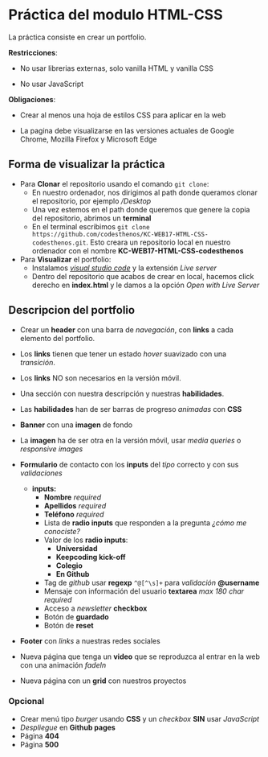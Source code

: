 # Práctica del modulo HTML-CSS

La práctica consiste en crear un portfolio.

**Restricciones**:

- No usar librerias externas, solo vanilla HTML y vanilla CSS

- No usar JavaScript

**Obligaciones**:

- Crear al menos una hoja de estilos CSS para aplicar en la web

- La pagina debe visualizarse en las versiones actuales de Google Chrome, Mozilla Firefox y Microsoft Edge

## Forma de visualizar la práctica

- Para **Clonar** el repositorio usando el comando `git clone`:
  - En nuestro ordenador, nos dirigimos al path donde queramos clonar el repositorio, por ejemplo _/Desktop_
  - Una vez estemos en el path donde queremos que genere la copia del repositorio, abrimos un **terminal**
  - En el terminal escribimos `git clone https://github.com/codesthenos/KC-WEB17-HTML-CSS-codesthenos.git`. Esto creara un repositorio local en nuestro ordenador con el nombre **KC-WEB17-HTML-CSS-codesthenos**
- Para **Visualizar** el portfolio:
  - Instalamos [_visual studio code_](https://code.visualstudio.com/download) y la extensión _Live server_
  - Dentro del repositorio que acabos de crear en local, hacemos click derecho en **index.html** y le damos a la opción _Open with Live Server_

## Descripcion del portfolio

- Crear un **header** con una barra de _navegación_, con **links** a cada elemento del portfolio.

- Los **links** tienen que tener un estado _hover_ suavizado con una _transición_.

- Los **links** NO son necesarios en la versión móvil.

- Una sección con nuestra descripción y nuestras **habilidades**.

- Las **habilidades** han de ser barras de progreso _animadas_ con **CSS**

- **Banner** con una **imagen** de fondo

- La **imagen** ha de ser otra en la versión móvil, usar _media queries_ o _responsive images_

- **Formulario** de contacto con los **inputs** del _tipo_ correcto y con sus _validaciones_
  - **inputs:**
    - **Nombre** _required_
    - **Apellidos** _required_
    - **Teléfono** _required_
    - Lista de **radio inputs** que responden a la pregunta _¿cómo me conociste?_
    - Valor de los **radio inputs**:
      - **Universidad**
      - **Keepcoding kick-off**
      - **Colegio**
      - **En Github**
    - Tag de _github_ usar **regexp** `^@[^\s]+` para _validación_ **@username**
    - Mensaje con información del usuario **textarea** _max 180 char_ _required_
    - Acceso a _newsletter_ **checkbox**
    - Botón de **guardado**
    - Botón de **reset**
- **Footer** con _links_ a nuestras redes sociales
- Nueva página que tenga un **video** que se reproduzca al entrar en la web con una animación _fadeIn_
- Nueva página con un **grid** con nuestros proyectos

### Opcional

- Crear menú tipo _burger_ usando **CSS** y un _checkbox_ **SIN** usar _JavaScript_
- _Despliegue_ en **Github pages**
- Página **404**
- Página **500**
